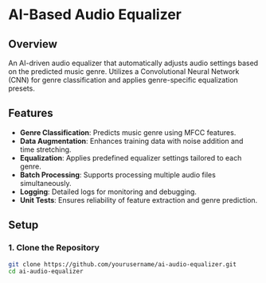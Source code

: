 # AI-Based Audio Equalizer

## Overview

An AI-driven audio equalizer that automatically adjusts audio settings based on the predicted music genre. Utilizes a Convolutional Neural Network (CNN) for genre classification and applies genre-specific equalization presets.

## Features

- **Genre Classification**: Predicts music genre using MFCC features.
- **Data Augmentation**: Enhances training data with noise addition and time stretching.
- **Equalization**: Applies predefined equalizer settings tailored to each genre.
- **Batch Processing**: Supports processing multiple audio files simultaneously.
- **Logging**: Detailed logs for monitoring and debugging.
- **Unit Tests**: Ensures reliability of feature extraction and genre prediction.

## Setup

### 1. Clone the Repository

```bash
git clone https://github.com/yourusername/ai-audio-equalizer.git
cd ai-audio-equalizer
